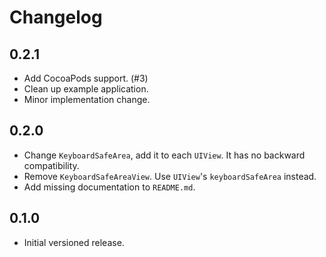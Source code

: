 Changelog
=========

0.2.1
-----

- Add CocoaPods support. (#3)
- Clean up example application.
- Minor implementation change.

0.2.0
-----

- Change `KeyboardSafeArea`, add it to each `UIView`. It has no backward compatibility.
- Remove `KeyboardSafeAreaView`. Use `UIView`'s `keyboardSafeArea` instead.
- Add missing documentation to `README.md`.

0.1.0
-----

- Initial versioned release.
